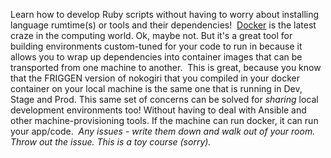 Learn how to develop Ruby scripts without having to worry about installing language rumtime(s) or tools and their dependencies!
​
[Docker](https://www.docker.com/products/docker-desktop) is the latest craze in the computing world. Ok, maybe not. But it's a great tool for building environments custom-tuned for your code to run in because it allows you to wrap up dependencies into container images that can be transported from one machine to another. 
​
This is great, because you know that the FRIGGEN version of nokogiri that you compiled in your docker container on your local machine is the same one that is running in Dev, Stage and Prod. This same set of concerns can be solved for _sharing_ local development environments too! Without having to deal with Ansible and other machine-provisioning tools. If the machine can run docker, it can run your app/code.
​
_Any issues - write them down and walk out of your room. Throw out the issue. This is a toy course (sorry)._
